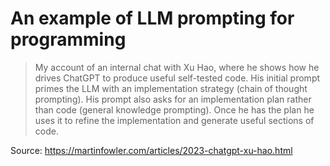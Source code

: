 # An example of LLM prompting for programming

> My account of an internal chat with Xu Hao, where he shows how he drives ChatGPT to produce useful self-tested code. His initial prompt primes the LLM with an implementation strategy (chain of thought prompting). His prompt also asks for an implementation plan rather than code (general knowledge prompting). Once he has the plan he uses it to refine the implementation and generate useful sections of code.

Source: https://martinfowler.com/articles/2023-chatgpt-xu-hao.html
